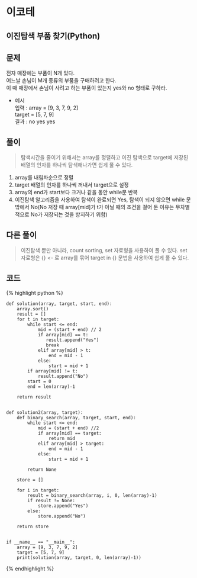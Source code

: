 # 이코테

## 이진탐색 부품 찾기(Python)

## 문제

전자 매장에는 부품이 N개 있다. <br>
어느날 손님이 M개 종류의 부품을 구매하려고 한다. <br>
이 때 매장에서 손님이 사려고 하는 부품이 있는지 yes와 no 형태로 구하라.

- 예시<br>
입력 : 
        array = [9, 3, 7, 9, 2] <br>
        target = [5, 7, 9] <br>
결과 : no yes yes

## 풀이
> 탐색시간을 줄이기 위해서는 array를 정렬하고 이진 탐색으로 target에 저장된 배열의 인자를 하나씩 탐색해나가면 쉽게 풀 수 있다.

1. array를 내림차순으로 정렬
2. target 배열의 인자를 하나씩 꺼내서 target으로 설정
3. array의 end가 start보다 크거나 같을 동안 while문 반복
4. 이진탐색 알고리즘을 사용하여 탐색이 완료되면 Yes, 탐색이 되지 않으면 while 문 밖에서 No(No 저장 때 array[mid]가 t가 아닐 때의 조건을 걸어 둔 이유는 무차별적으로 No가 저장되는 것을 방지하기 위함)


## 다른 풀이
> 이진탐색 뿐만 아니라, count sorting, set 자료형을 사용하여 풀 수 있다.
> set 자료형은 {} <- 로 array를 묶어 target in {} 문법을 사용하여 쉽게 풀 수 있다.

## 코드

{% highlight python %}

    def solution(array, target, start, end):
        array.sort()
        result = []
        for t in target:
            while start <= end:
                mid = (start + end) // 2
                if array[mid] == t:
                   result.append("Yes")
                   break
                elif array[mid] > t:
                    end = mid - 1
                else:
                    start = mid + 1
            if array[mid] != t:
                result.append("No")
            start = 0
            end = len(array)-1
    
        return result
    
    
    def solution2(array, target):
        def binary_search(array, target, start, end):
            while start <= end:
                mid = (start + end) //2
                if array[mid] == target:
                    return mid
                elif array[mid] > target:
                    end = mid - 1
                else:
                    start = mid + 1
    
            return None
    
        store = []
    
        for i in target:
            result = binary_search(array, i, 0, len(array)-1)
            if result != None:
                store.append("Yes")
            else:
                store.append("No")
    
        return store
    
    
    if __name__ == "__main__":
        array = [9, 3, 7, 9, 2]
        target = [5, 7, 9]
        print(solution(array, target, 0, len(array)-1))

{% endhighlight %}